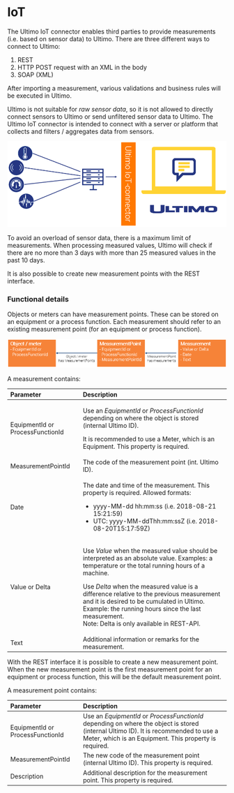 # IoT

The Ultimo IoT connector enables third parties to provide measurements \(i.e. based on sensor data\) to Ultimo. There are three different ways to connect to Ultimo:

1. REST
2. HTTP POST request with an XML in the body
3. SOAP \(XML\)

After importing a measurement, various validations and business rules will be executed in Ultimo.

Ultimo is not suitable for _raw sensor data_, so it is not allowed to directly connect sensors to Ultimo or send unfiltered sensor data to Ultimo. The Ultimo IoT connector is intended to connect with a server or platform that collects and filters / aggregates data from sensors.

![](../../.gitbook/assets/2%20%282%29.png)

To avoid an overload of sensor data, there is a maximum limit of measurements. When processing measured values, Ultimo will check if there are no more than 3 days with more than 25 measured values in the past 10 days. 

It is also possible to create new measurement points with the REST interface.

### Functional details

Objects or meters can have measurement points. These can be stored on an equipment or a process function. Each measurement should refer to an existing measurement point \(for an equipment or process function\).

![](../../.gitbook/assets/3%20%282%29.png)

A measurement contains:

<table>
  <thead>
    <tr>
      <th style="text-align:left">Parameter</th>
      <th style="text-align:left">Description</th>
    </tr>
  </thead>
  <tbody>
    <tr>
      <td style="text-align:left">EquipmentId or ProcessFunctionId</td>
      <td style="text-align:left">
        <p>Use an <em>EquipmentId</em> or <em>ProcessFunctionId</em> depending on where
          the object is stored (internal Ultimo ID).</p>
        <p>It is recommended to use a Meter, which is an Equipment. This property
          is required.</p>
      </td>
    </tr>
    <tr>
      <td style="text-align:left">MeasurementPointId</td>
      <td style="text-align:left">The code of the measurement point (int. Ultimo ID).</td>
    </tr>
    <tr>
      <td style="text-align:left">Date</td>
      <td style="text-align:left">
        <p>The date and time of the measurement. This property is required. Allowed
          formats:</p>
        <ul>
          <li>yyyy-MM-dd hh:mm:ss (i.e. 2018-08-21 15:21:59)</li>
          <li>UTC: yyyy-MM-ddThh:mm:ssZ (i.e. 2018-08-20T15:17:59Z)</li>
        </ul>
      </td>
    </tr>
    <tr>
      <td style="text-align:left">Value or Delta</td>
      <td style="text-align:left">
        <p>Use <em>Value</em> when the measured value should be interpreted as an absolute
          value. Examples: a temperature or the total running hours of a machine.</p>
        <p>Use <em>Delta</em> when the measured value is a difference relative to the
          previous measurement and it is desired to be cumulated in Ultimo. Example:
          the running hours since the last measurement.
          <br />Note: Delta is only available in REST-API.</p>
      </td>
    </tr>
    <tr>
      <td style="text-align:left">Text</td>
      <td style="text-align:left">Additional information or remarks for the measurement.</td>
    </tr>
  </tbody>
</table>

  
With the REST interface it is possible to create a new measurement point. When the new measurement point is the first measurement point for an equipment or process function, this will be the default measurement point.

A measurement point contains:

| Parameter | Description |
| :--- | :--- |
| EquipmentId or ProcessFunctionId | Use an _EquipmentId_ or _ProcessFunctionId_ depending on where the object is stored \(internal Ultimo ID\). It is recommended to use a Meter, which is an Equipment. This property is required. |
| MeasurementPointId | The new code of the measurement point \(internal Ultimo ID\). This property is required. |
| Description | Additional description for the measurement point. This property is required. |


